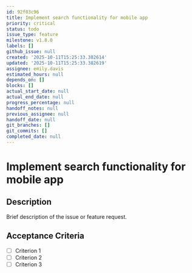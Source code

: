 ```yaml
---
id: 92f03c96
title: Implement search functionality for mobile app
priority: critical
status: todo
issue_type: feature
milestone: v1.8.0
labels: []
github_issue: null
created: '2025-10-11T15:25:33.382614'
updated: '2025-10-11T15:25:33.382619'
assignee: emily.davis
estimated_hours: null
depends_on: []
blocks: []
actual_start_date: null
actual_end_date: null
progress_percentage: null
handoff_notes: null
previous_assignee: null
handoff_date: null
git_branches: []
git_commits: []
completed_date: null
---
```


# Implement search functionality for mobile app

## Description

Brief description of the issue or feature request.

## Acceptance Criteria

- [ ] Criterion 1
- [ ] Criterion 2
- [ ] Criterion 3